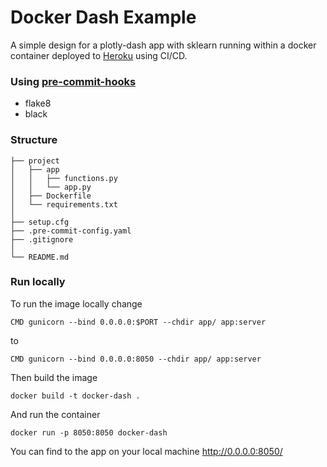 # Docker Dash Example
A simple design for a plotly-dash app with sklearn running within a docker container deployed to [Heroku](https://docker-dash.herokuapp.com) using CI/CD.
### Using [pre-commit-hooks](https://pre-commit.com/)
- flake8 
- black

### Structure
```
├── project
│   ├── app
│   │   ├── functions.py
│   │   └── app.py
│   ├── Dockerfile
│   └── requirements.txt
│
├── setup.cfg
├── .pre-commit-config.yaml
├── .gitignore
│
└── README.md
```

### Run locally
To run the image locally change
```
CMD gunicorn --bind 0.0.0.0:$PORT --chdir app/ app:server
```
to
```
CMD gunicorn --bind 0.0.0.0:8050 --chdir app/ app:server
```
Then build the image
```
docker build -t docker-dash .
```
And run the container
```
docker run -p 8050:8050 docker-dash
```
You can find to the app on your local machine http://0.0.0.0:8050/
